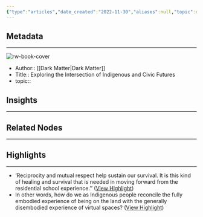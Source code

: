 ```yaml
---
{"type":"articles","date_created":"2022-11-30","aliases":null,"topic":null,"url":"https://provocations.darkmatterlabs.org/civic-indigenous-7-0-459436b6f60","layout":null,"banner":null,"dg-publish":true,"tags":null,"permalink":"/300-biblio/200-articles/exploring-the-intersection-of-indigenous-and-civic-futures/","dgPassFrontmatter":true,"created":"2023-10-20T12:44:18.000-05:00","updated":"2023-10-20T12:44:18.000-05:00"}
---
```


## Metadata
---
![rw-book-cover](https://miro.medium.com/max/1200/1*cgdM7M25hntm4bf5mdIIQQ.png)
- Author:: [[Dark Matter\|Dark Matter]]
- Title:: Exploring the Intersection of Indigenous and Civic Futures
- topic::  



## Insights
---
## Related Nodes
---

## Highlights 
---
- ‘Reciprocity and mutual respect help sustain our survival. It is this kind of healing and survival that is needed in moving forward from the residential school experience.’’ ([View Highlight](https://read.readwise.io/read/01gk4z8hbj8fb81e7hvwxd7hqf))
- In other words, how do we as Indigenous people reconcile the fully embodied experience of being on the land with the generally disembodied experience of virtual spaces? ([View Highlight](https://read.readwise.io/read/01gk4z81bwyr5f91ybc7fdece2))
